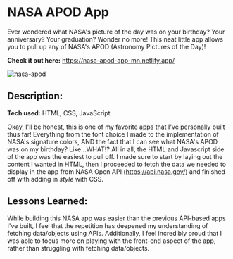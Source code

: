 # NASA APOD App

Ever wondered what NASA's picture of the day was on your birthday? Your anniversary? Your graduation? Wonder no more! This neat little app allows you to pull up any of NASA's APOD (Astronomy Pictures of the Day)!

**Check it out here:** https://nasa-apod-app-mn.netlify.app/

![nasa-apod](https://github.com/malaz-naquib/NASA-APOD-App/assets/113329798/5dc2f730-99e9-44d6-b48d-c0a0867c4417)

## Description:

**Tech used:** HTML, CSS, JavaScript

Okay, I'll be honest, this is one of my favorite apps that I've personally built thus far! Everything from the font choice I made to the implementation of NASA's signature colors, AND the fact that I can see what NASA's APOD was on my birthday? Like...WHAT!? All in all, the HTML and Javascript side of the app was the easiest to pull off. I made sure to start by laying out the content I wanted in HTML, then I proceeded to fetch the data we needed to display in the app from NASA Open API (https://api.nasa.gov/) and finished off with adding in *style* with CSS.

## Lessons Learned:

While building this NASA app was easier than the previous API-based apps I've built, I feel that the repetition has deepened my understanding of fetching data/objects using APIs. Additionally, I feel incredibly proud that I was able to focus more on playing with the front-end aspect of the app, rather than struggling with fetching data/objects.
